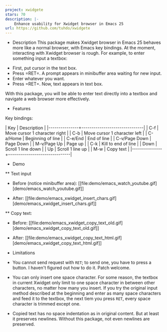 ```yaml
---
project: xwidgete
stars: 70
description: |-
    Enhance usability for Xwidget browser in Emacs 25
url: https://github.com/tuhdo/xwidgete
---
```



* Description
This package makes Xwidget browser in Emacs 25 behaves more like a normal
browser, with Emacs key bindings. At the moment, interacting with Xwidget
browser is rough. For example, to enter something input a textbox:

- First, put cursor in the text box.
- Press =RET=. A prompt appears in minibuffer area waiting for new input.
- Enter whatever you want.
- Press =RET=. Now, text appears in text box.

With this package, you will be able to enter text directly into a textbox and
navigate a web browser more effectively.

* Features

Key bindings:

| Key           | Description                   |
|---------------+-------------------------------|
| C-f           | Move cursor 1 character right |
| C-b           | Move cursor 1 character left  |
| C-a/Home      | Beginning of line             |
| C-e/End       | End of line                   |
| C-v/Page Down | Page Down                     |
| M-v/Page Up   | Page up                       |
| C-k           | Kill to end of line           |
| Down          | Scroll 1 line down            |
| Up            | Scroll 1 line up              |
| M-w           | Copy text                     |
|---------------+-------------------------------|

* Demo

** Text input
+ Before (notice minibuffer area):
[[file:demo/emacs_watch_youtube.gif][demo/emacs_watch_youtube.gif]]

+ After:
[[file:demo/emacs_xwidget_insert_chars.gif][demo/emacs_xwidget_insert_chars.gif]]

** Copy text:
+ Before:
[[file:demo/emacs_xwidget_copy_text_old.gif][demo/emacs_xwidget_copy_text_old.gif]]

+ After:
[[file:demo/emacs_xwidget_copy_text_html.gif][demo/emacs_xwidget_copy_text_html.gif]]

* Limitations
- You cannot send request with `RET`; to send one, you have to press a button.
  I haven't figured out how to do it. Patch welcome.

- You can only insert one space character. For some reason, the textbox in
  current Xwidget only limit to one space character in between other characters,
  no matter how many you insert. If you try the original input method described
  at the beginning and enter as many space characters and feed it to the
  textbox, the next tiem you press `RET`, every space character is trimmed
  except one.

- Copied text has no space indentation as in original content. But at least it
  preserves newlines. Without this package, not even newlines are preserved.

